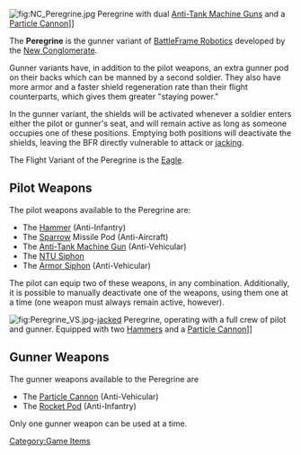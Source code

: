 ![](NC_Peregrine.jpg "fig:NC_Peregrine.jpg") Peregrine with dual
[Anti-Tank Machine Guns](Anti-Tank_Machine_Gun "wikilink") and a
[Particle Cannon](Particle_Cannon "wikilink")\]\]

The **Peregrine** is the gunner variant of [BattleFrame
Robotics](BattleFrame_Robotics "wikilink") developed by the [New
Conglomerate](New_Conglomerate "wikilink").

Gunner variants have, in addition to the pilot weapons, an extra gunner
pod on their backs which can be manned by a second soldier. They also
have more armor and a faster shield regeneration rate than their flight
counterparts, which gives them greater "staying power."

In the gunner variant, the shields will be activated whenever a soldier
enters either the pilot or gunner's seat, and will remain active as long
as someone occupies one of these positions. Emptying both positions will
deactivate the shields, leaving the BFR directly vulnerable to attack or
[jacking](jack "wikilink").

The Flight Variant of the Peregrine is the [Eagle](Eagle "wikilink").

## **Pilot Weapons**

The pilot weapons available to the Peregrine are:

-   The [Hammer](Hammer "wikilink") (Anti-Infantry)
-   The [Sparrow](Sparrow_(BFR) "wikilink") Missile Pod (Anti-Aircraft)
-   The [Anti-Tank Machine Gun](Anti-Tank_Machine_Gun "wikilink")
    (Anti-Vehicular)
-   The [NTU Siphon](NTU_Siphon "wikilink")
-   The [Armor Siphon](Armor_Siphon "wikilink") (Anti-Vehicular)

The pilot can equip two of these weapons, in any combination.
Additionally, it is possible to manually deactivate one of the weapons,
using them one at a time (one weapon must always remain active,
however).

![](Peregrine_VS.jpg "fig:Peregrine_VS.jpg")-[jacked](jack "wikilink")
Peregrine, operating with a full crew of pilot and gunner. Equipped with
two [Hammers](Hammer "wikilink") and a [Particle
Cannon](Particle_Cannon "wikilink")\]\]

## **Gunner Weapons**

The gunner weapons available to the Peregrine are

-   The [Particle Cannon](Particle_Cannon "wikilink") (Anti-Vehicular)
-   The [Rocket Pod](Rocket_Pod_(BFR) "wikilink") (Anti-Infantry)

Only one gunner weapon can be used at a time.

[Category:Game Items](Category:Game_Items "wikilink")